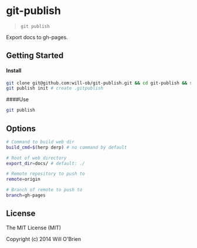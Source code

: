 git-publish
=============

> `git publish`

Export docs to gh-pages.

Getting Started
----------

#### Install
```bash
git clone git@github.com:will-ob/git-publish.git && cd git-publish && sudo make install
git publish init # create .gitpublish
```

####Use
```bash
git publish
```

Options
-----------

```bash
# Command to build web dir
build_cmd=$(herp derp) # no command by default

# Root of web directory
export_dir=docs/ # default: ./

# Remote repository to push to
remote=origin

# Branch of remote to push to
branch=gh-pages
```

License
----------

The MIT License (MIT)

Copyright (c) 2014 Will O'Brien
